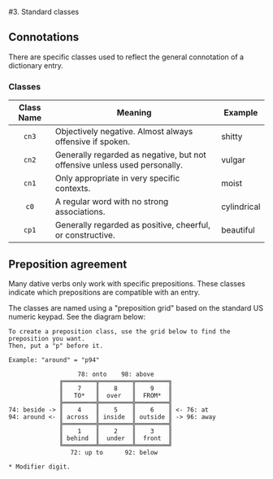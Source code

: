 #3. Standard classes
## Connotations
There are specific classes used to reflect the general connotation of a dictionary entry.

### Classes
|Class Name|Meaning|Example|
|:--------:|-------|-------|
|`cn3`|Objectively negative. Almost always offensive if spoken.|shitty|
|`cn2`|Generally regarded as negative, but not offensive unless used personally.|vulgar|
|`cn1`|Only appropriate in very specific contexts.|moist|
|`c0`|A regular word with no strong associations.|cylindrical|
|`cp1`|Generally regarded as positive, cheerful, or constructive.|beautiful|

## Preposition agreement
Many dative verbs only work with specific prepositions. These classes indicate which prepositions are compatible with an entry.

The classes are named using a "preposition grid" based on the standard US numeric keypad. See the diagram below:

```
To create a preposition class, use the grid below to find the preposition you want.
Then, put a "p" before it.

Example: "around" = "p94"

                   78: onto    98: above
              ╔═════════╦═════════╦═════════╗
              ║    7    ║    8    ║    9    ║
              ║   TO*   ║  over   ║  FROM*  ║
              ╠═════════╬═════════╬═════════╣
74: beside -> ║    4    ║    5    ║    6    ║ <- 76: at
94: around <- ║ across  ║ inside  ║ outside ║ -> 96: away
              ╠═════════╬═════════╬═════════╣
              ║    1    ║    2    ║    3    ║
              ║ behind  ║  under  ║  front  ║
              ╚═════════╩═════════╩═════════╝
                 72: up to      92: below

* Modifier digit.
```
